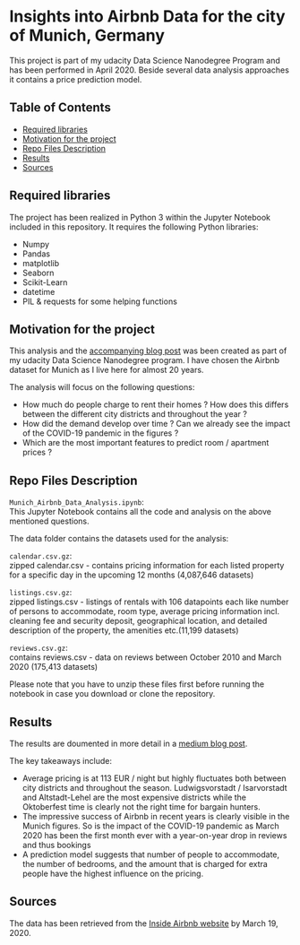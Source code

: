 # Insights into Airbnb Data for the city of Munich, Germany
This project is part of my udacity Data Science Nanodegree Program and has been performed in April 2020. Beside several data analysis approaches it contains a price prediction model.

## Table of Contents

- [Required libraries](#libraries)
- [Motivation for the project](#motivation)
- [Repo Files Description](#files)
- [Results](#results)
- [Sources](#sources)

## Required libraries<a name="libraries"></a>

The project has been realized in Python 3 within the Jupyter Notebook included in this repository.
It requires the following Python libraries: 
- Numpy
- Pandas
- matplotlib 
- Seaborn
- Scikit-Learn
- datetime
- PIL & requests for some helping functions

## Motivation for the project<a name="motivation"></a>

This analysis and the [accompanying blog post](https://medium.com/@frank.merwerth/the-airbnb-business-in-munich-by-the-numbers-619cb812537b) was been created as part of my udacity Data Science Nanodegree program. 
I have chosen the Airbnb dataset for Munich as I live here for almost 20 years.

The analysis will focus on the following questions:

- How much do people charge to rent their homes ? How does this differs between the different city districts and throughout the year ?
- How did the demand develop over time ? Can we already see the impact of the COVID-19 pandemic in the figures ?
- Which are the most important features to predict room / apartment prices ?

## Repo Files Description<a name="files"></a>

`Munich_Airbnb_Data_Analysis.ipynb`:  
This Jupyter Notebook contains all the code and analysis on the above mentioned questions.

The data folder contains the datasets used for the analysis:

`calendar.csv.gz`:  
zipped calendar.csv - contains pricing information for each listed property for a specific day in the upcoming 12 months (4,087,646 datasets)

`listings.csv.gz`:  
zipped listings.csv - listings of rentals with 106 datapoints each like number of persons to accommodate, room type, average pricing information incl. cleaning fee and security deposit, geographical location, and detailed description of the property, the amenities etc.(11,199 datasets)

`reviews.csv.gz`:  
contains reviews.csv - data on reviews between October 2010 and March 2020 (175,413 datasets)

Please note that you have to unzip these files first before running the notebook in case you download or clone the repository.

## Results <a name="results"></a>

The results are doumented in more detail in a [medium blog post](https://medium.com/@frank.merwerth/the-airbnb-business-in-munich-by-the-numbers-619cb812537b).

The key takeaways include:
- Average pricing is at 113 EUR / night but highly fluctuates both between city districts and throughout the season. Ludwigsvorstadt / Isarvorstadt and Altstadt-Lehel are the most expensive districts while the Oktoberfest time is clearly not the right time for bargain hunters.
- The impressive success of Airbnb in recent years is clearly visible in the Munich figures. So is the impact of the COVID-19 pandemic as March 2020 has been the first month ever with a year-on-year drop in reviews and thus bookings
- A prediction model suggests that number of people to accommodate, the number of bedrooms, and the amount that is charged for extra people have the highest influence on the pricing.

## Sources <a name="sources"></a>

The data has been retrieved from the [Inside Airbnb website](http://insideairbnb.com/get-the-data.html) by March 19, 2020. 
